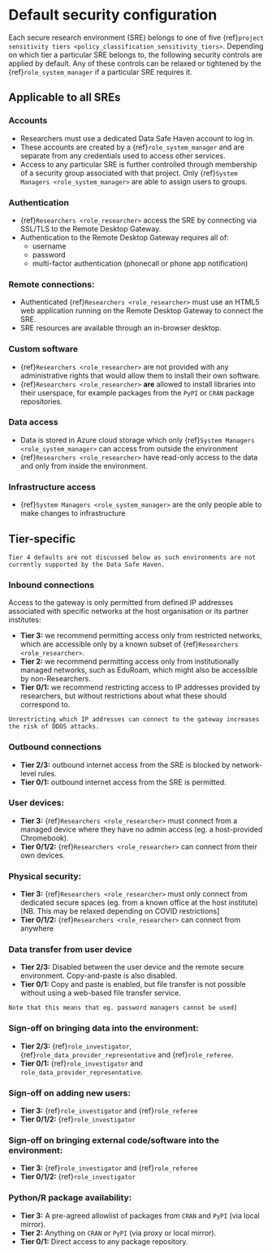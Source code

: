 # Default security configuration

Each secure research environment (SRE) belongs to one of five {ref}`project sensitivity tiers <policy_classification_sensitivity_tiers>`.
Depending on which tier a particular SRE belongs to, the following security controls are applied by default.
Any of these controls can be relaxed or tightened by the {ref}`role_system_manager` if a particular SRE requires it.

## Applicable to all SREs

### Accounts

- Researchers must use a dedicated Data Safe Haven account to log in.
- These accounts are created by a {ref}`role_system_manager` and are separate from any credentials used to access other services.
- Access to any particular SRE is further controlled through membership of a security group associated with that project.
  Only {ref}`System Managers <role_system_manager>` are able to assign users to groups.

### Authentication

- {ref}`Researchers <role_researcher>` access the SRE by connecting via SSL/TLS to the Remote Desktop Gateway.
- Authentication to the Remote Desktop Gateway requires all of:
  - username
  - password
  - multi-factor authentication (phonecall or phone app notification)

### Remote connections:

- Authenticated {ref}`Researchers <role_researcher>` must use an HTML5 web application running on the Remote Desktop Gateway to connect the SRE.
- SRE resources are available through an in-browser desktop.

### Custom software

- {ref}`Researchers <role_researcher>` are not provided with any administrative rights that would allow them to install their own software.
- {ref}`Researchers <role_researcher>` **are** allowed to install libraries into their userspace, for example packages from the `PyPI` or `CRAN` package repositories.

### Data access

- Data is stored in Azure cloud storage which only {ref}`System Managers <role_system_manager>` can access from outside the environment
- {ref}`Researchers <role_researcher>` have read-only access to the data and only from inside the environment.

### Infrastructure access

- {ref}`System Managers <role_system_manager>` are the only people able to make changes to infrastructure

## Tier-specific

```{important}
Tier 4 defaults are not discussed below as such environments are not currently supported by the Data Safe Haven.
```

### Inbound connections

Access to the gateway is only permitted from defined IP addresses associated with specific networks at the host organisation or its partner institutes:
- **Tier 3:** we recommend permitting access only from restricted networks, which are accessible only by a known subset of {ref}`Researchers <role_researcher>`.
- **Tier 2:** we recommend permitting access only from institutionally managed networks, such as EduRoam, which might also be accessible by non-Researchers.
- **Tier 0/1:** we recommend restricting access to IP addresses provided by researchers, but without restrictions about what these should correspond to.

```{caution}
Unrestricting which IP addresses can connect to the gateway increases the risk of DDOS attacks.
```

### Outbound connections

- **Tier 2/3:** outbound internet access from the SRE is blocked by network-level rules.
- **Tier 0/1:** outbound internet access from the SRE is permitted.

### User devices:

- **Tier 3:** {ref}`Researchers <role_researcher>` must connect from a managed device where they have no admin access (eg. a host-provided Chromebook).
- **Tier 0/1/2:** {ref}`Researchers <role_researcher>` can connect from their own devices.

### Physical security:

- **Tier 3:** {ref}`Researchers <role_researcher>` must only connect from dedicated secure spaces (eg. from a known office at the host institute) [NB. This may be relaxed depending on COVID restrictions]
- **Tier 0/1/2:** {ref}`Researchers <role_researcher>` can connect from anywhere


### Data transfer from user device

- **Tier 2/3:** Disabled between the user device and the remote secure environment. Copy-and-paste is also disabled.
- **Tier 0/1:** Copy and paste is enabled, but file transfer is not possible without using a web-based file transfer service.

```{note}
Note that this means that eg. password managers cannot be used]
```

### Sign-off on bringing data into the environment:

- **Tier 2/3:** {ref}`role_investigator`, {ref}`role_data_provider_representative` and {ref}`role_referee`.
- **Tier 0/1:** {ref}`role_investigator` and `role_data_provider_representative`.

### Sign-off on adding new users:

- **Tier 3:** {ref}`role_investigator` and {ref}`role_referee`
- **Tier 0/1/2:** {ref}`role_investigator`

### Sign-off on bringing external code/software into the environment:

- **Tier 3:** {ref}`role_investigator` and {ref}`role_referee`
- **Tier 0/1/2:** {ref}`role_investigator`


### Python/R package availability:

- **Tier 3:** A pre-agreed allowlist of packages from `CRAN` and `PyPI` (via local mirror).
- **Tier 2:** Anything on `CRAN` or `PyPI` (via proxy or local mirror).
- **Tier 0/1:** Direct access to any package repository.
